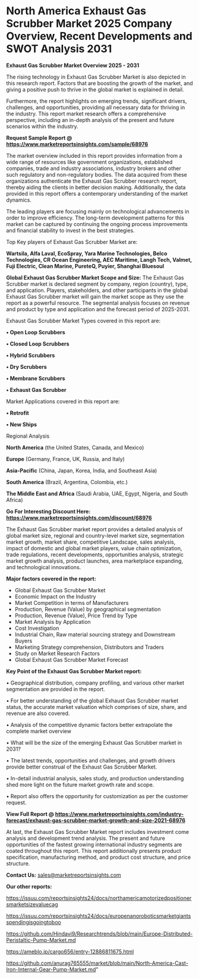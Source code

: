 # North America Exhaust Gas Scrubber Market 2025 Company Overview, Recent Developments and SWOT Analysis 2031

<Strong> Exhaust Gas Scrubber Market Overview 2025 - 2031</strong>

The rising technology in Exhaust Gas Scrubber Market is also depicted in this research report. Factors that are boosting the growth of the market, and giving a positive push to thrive in the global market is explained in detail.

Furthermore, the report highlights on emerging trends, significant drivers, challenges, and opportunities, providing all necessary data for thriving in the industry. This report market research offers a comprehensive perspective, including an in-depth analysis of the present and future scenarios within the industry.

<strong>Request Sample Report @ <a href=https://www.marketreportsinsights.com/sample/68976>https://www.marketreportsinsights.com/sample/68976</a></strong>

The market overview included in this report provides information from a wide range of resources like government organizations, established companies, trade and industry associations, industry brokers and other such regulatory and non-regulatory bodies. The data acquired from these organizations authenticate the Exhaust Gas Scrubber research report, thereby aiding the clients in better decision making. Additionally, the data provided in this report offers a contemporary understanding of the market dynamics.

The leading players are focusing mainly on technological advancements in order to improve efficiency. The long-term development patterns for this market can be captured by continuing the ongoing process improvements and financial stability to invest in the best strategies.

Top Key players of Exhaust Gas Scrubber Market are:

<strong>Wartsila, Alfa Laval, EcoSpray, Yara Marine Technologies, Belco Technologies, CR Ocean Engineering, AEC Maritime, Langh Tech, Valmet, Fuji Electric, Clean Marine, PureteQ, Puyier, Shanghai Bluesoul</strong>

<strong><b>Global Exhaust Gas Scrubber Market Scope and Size:</b></strong>
The Exhaust Gas Scrubber market is declared segment by company, region (country), type, and application. Players, stakeholders, and other participants in the global Exhaust Gas Scrubber market will gain the market scope as they use the report as a powerful resource. The segmental analysis focuses on revenue and product by type and application and the forecast period of 2025-2031.

Exhaust Gas Scrubber Market Types covered in this report are:

<strong>• Open Loop Scrubbers

• Closed Loop Scrubbers

• Hybrid Scrubbers

• Dry Scrubbers

• Membrane Scrubbers

• Exhaust Gas Scrubber</strong>

Market Applications covered in this report are:

<strong>• Retrofit

• New Ships</strong> 

Regional Analysis

<strong>North America</strong> (the United States, Canada, and Mexico)

<strong>Europe</strong> (Germany, France, UK, Russia, and Italy)

<strong>Asia-Pacific</strong> (China, Japan, Korea, India, and Southeast Asia)

<strong>South America</strong> (Brazil, Argentina, Colombia, etc.)

<strong>The Middle East and Africa</strong> (Saudi Arabia, UAE, Egypt, Nigeria, and South Africa)

<strong>Go For Interesting Discount Here: <a href=https://www.marketreportsinsights.com/discount/68976>https://www.marketreportsinsights.com/discount/68976</a></strong>

The Exhaust Gas Scrubber market report provides a detailed analysis of global market size, regional and country-level market size, segmentation market growth, market share, competitive Landscape, sales analysis, impact of domestic and global market players, value chain optimization, trade regulations, recent developments, opportunities analysis, strategic market growth analysis, product launches, area marketplace expanding, and technological innovations.

<strong><b>Major factors covered in the report:</b></strong>
<ul>
  <li>Global Exhaust Gas Scrubber Market </li>
  <li>Economic Impact on the Industry</li>
  <li>Market Competition in terms of Manufacturers</li>
  <li>Production, Revenue (Value) by geographical segmentation</li>
  <li>Production, Revenue (Value), Price Trend by Type</li>
  <li>Market Analysis by Application</li>
  <li>Cost Investigation</li>
  <li>Industrial Chain, Raw material sourcing strategy and Downstream Buyers</li>
  <li>Marketing Strategy comprehension, Distributors and Traders</li>
  <li>Study on Market Research Factors</li>
  <li>Global Exhaust Gas Scrubber Market Forecast</li>
</ul>

<strong><b>Key Point of the Exhaust Gas Scrubber Market report:</b></strong>

• Geographical distribution, company profiling, and various other market segmentation are provided in the report.

• For better understanding of the global Exhaust Gas Scrubber market status, the accurate market valuation which comprises of size, share, and revenue are also covered.

• Analysis of the competitive dynamic factors better extrapolate the complete market overview

• What will be the size of the emerging Exhaust Gas Scrubber market in 2031?

• The latest trends, opportunities and challenges, and growth drivers provide better construal of the Exhaust Gas Scrubber Market.

• In-detail industrial analysis, sales study, and production understanding shed more light on the future market growth rate and scope.

• Report also offers the opportunity for customization as per the customer request.

<strong><b>View Full Report @ <a href=https://www.marketreportsinsights.com/industry-forecast/exhaust-gas-scrubber-market-growth-and-size-2021-68976>https://www.marketreportsinsights.com/industry-forecast/exhaust-gas-scrubber-market-growth-and-size-2021-68976</a></b></strong>


At last, the Exhaust Gas Scrubber Market report includes investment come analysis and development trend analysis. The present and future opportunities of the fastest growing international industry segments are coated throughout this report. This report additionally presents product specification, manufacturing method, and product cost structure, and price structure.

<strong>Contact Us:</strong>
sales@marketreportsinsights.com

<strong>Our other reports:</strong>

<a href=https://issuu.com/reportsinsights24/docs/northamericamotorizedpositionersmarketsizevaluecag>https://issuu.com/reportsinsights24/docs/northamericamotorizedpositionersmarketsizevaluecag</a>

<a href=https://issuu.com/reportsinsights24/docs/europenanoroboticsmarketgiantsspendingisgoingtoboo>https://issuu.com/reportsinsights24/docs/europenanoroboticsmarketgiantsspendingisgoingtoboo</a>

<a href=https://github.com/Hindavi9/Researchtrends/blob/main/Europe-Distributed-Peristaltic-Pump-Market.md>https://github.com/Hindavi9/Researchtrends/blob/main/Europe-Distributed-Peristaltic-Pump-Market.md</a>

<a href=https://ameblo.jp/cargo656/entry-12886811675.html>https://ameblo.jp/cargo656/entry-12886811675.html</a>

<a href=https://github.com/anurag765555/market/blob/main/North-America-Cast-Iron-Internal-Gear-Pump-Market.md>https://github.com/anurag765555/market/blob/main/North-America-Cast-Iron-Internal-Gear-Pump-Market.md</a>"
